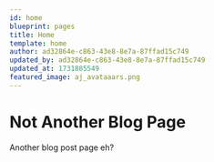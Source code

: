 ```yaml
---
id: home
blueprint: pages
title: Home
template: home
author: ad32864e-c863-43e8-8e7a-87ffad15c749
updated_by: ad32864e-c863-43e8-8e7a-87ffad15c749
updated_at: 1731885549
featured_image: aj_avataaars.png
---
```

# Not Another Blog Page
 
 Another blog post page eh?